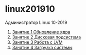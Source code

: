 # linux201910
Администратор Linux 10-2019
001. [Занятие 1 Обновление ядра](https://github.com/RomaK79/linux201910/tree/master/lesson1)
001. [Занятие 2 Дисковая подсистема](https://github.com/RomaK79/linux201910/tree/master/lesson2)
001. [Занятие 3 Работа с LVM](https://github.com/RomaK79/linux201910/tree/master/lesson3)
001. [Занятие 4 Загрузка системы](https://github.com/RomaK79/linux201910/tree/master/lesson4)
